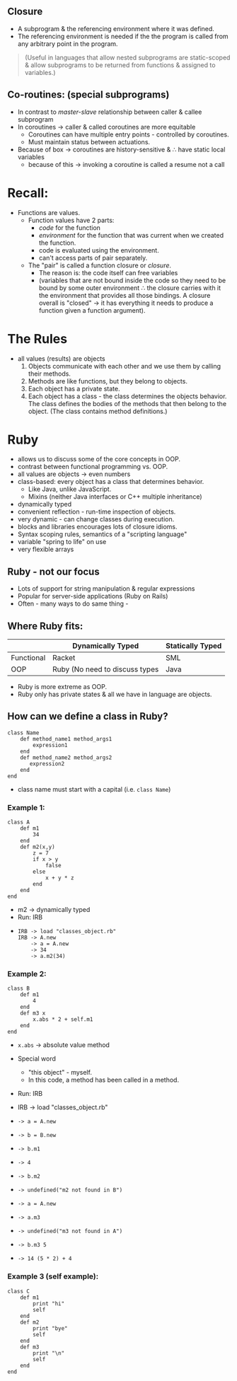 ## Closure
- A subprogram & the referencing environment where it was defined.
- The referencing environment is needed if the the program is called from any arbitrary point in the program.
> (Useful in languages that allow nested subprograms are static-scoped & allow subprograms to be returned from functions & assigned to variables.)

## Co-routines: (special subprograms)
- In contrast to *master-slave* relationship between caller & callee subprogram
- In coroutines -> caller & called coroutines are more equitable
  - Coroutines can have multiple entry points - controlled by coroutines.
  - Must maintain status between actuations.
- Because of box -> coroutines are history-sensitive &
  ∴ have static local variables
  - because of this -> invoking a coroutine is called a resume not a call

# Recall:
- Functions are values.
  - Function values have 2 parts:
    - *code* for the function
    - *environment* for the function that was current when we created the function.
    - code is evaluated using the environment.
    - can't access parts of pair separately.
  - The "pair" is called a function closure or *closure*.
    - The reason is: the code itself can free variables
    - (variables that are not bound inside the code so they need to be bound by some outer environment ∴ the closure carries with it the environment that provides all those bindings. A closure overall is "closed" -> it has everything it needs to produce a function given a function argument).

# The Rules
- all values (results) are objects
  1. Objects communicate with each other and we use them by calling their methods.
  2. Methods are like functions, but they belong to objects.
  3. Each object has a private state.
  4. Each object has a class - the class determines the objects behavior. The class defines the bodies of the methods that then belong to the object. (The class contains method definitions.)

# Ruby
- allows us to discuss some of the core concepts in OOP.
- contrast between functional programming vs. OOP.
- all values are objects -> even numbers
- class-based: every object has a class that determines behavior.
  - Like Java, unlike JavaScript.
  - Mixins (neither Java interfaces or C++ multiple inheritance)
- dynamically typed
- convenient reflection - run-time inspection of objects.
- very dynamic - can change classes during execution.
- blocks and libraries encourages lots of closure idioms.
- Syntax scoping rules, semantics of a "scripting language"
- variable "spring to life" on use
- very flexible arrays

## Ruby - not our focus
- Lots of support for string manipulation & regular expressions
- Popular for server-side applications (Ruby on Rails)
- Often - many ways to do same thing -

## Where Ruby fits:

|            | Dynamically Typed              | Statically Typed |
|------------|--------------------------------|------------------|
| Functional | Racket                         | SML              |
| OOP        | Ruby (No need to discuss types | Java             |

- Ruby is more extreme as OOP.
- Ruby only has private states & all we have in language are objects.

## How can we define a class in Ruby?

    class Name
        def method_name1 method_args1
            expression1
        end
        def method_name2 method_args2
           expression2
        end
    end

- class name must start with a capital (i.e. `class Name`)

### Example 1:

    class A
        def m1
            34
        end
        def m2(x,y)
            z = 7
            if x > y
                false
            else
                x + y * z
            end
        end
    end

- m2 -> dynamically typed
- Run: IRB
-     IRB -> load "classes_object.rb"
      IRB -> A.new
          -> a = A.new
          -> 34
          -> a.m2(34)

### Example 2:

    class B
        def m1
            4
        end
        def m3 x
            x.abs * 2 + self.m1
        end
    end

- `x.abs` -> absolute value method
- Special word
  - "this object" - myself.
  - In this code, a method has been called in a method.

- Run: IRB
- IRB -> load "classes_object.rb"
-     -> a = A.new
-     -> b = B.new
-     -> b.m1
-     -> 4
-     -> b.m2
-     -> undefined("m2 not found in B")
-     -> a = A.new
-     -> a.m3
-     -> undefined("m3 not found in A")
-     -> b.m3 5
-     -> 14 (5 * 2) + 4

### Example 3 (self example):

    class C
        def m1
            print "hi"
            self
        end
        def m2
            print "bye"
            self
        end
        def m3
            print "\n"
            self
        end
    end
